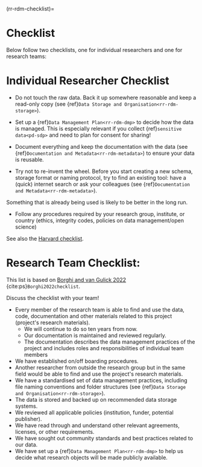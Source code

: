 (rr-rdm-checklist)=
# Checklist
Below follow two checklists, one for individual researchers and one for research teams:

# Individual Researcher Checklist

- Do not touch the raw data. 
Back it up somewhere reasonable and keep a read-only copy (see {ref}`Data Storage and Organisation<rr-rdm-storage>`).

- Set up a {ref}`Data Management Plan<rr-rdm-dmp>` to decide how the data is managed. 
This is especially relevant if you collect {ref}`sensitive data<pd-sdp>` and need to plan for consent for sharing!

- Document everything and keep the documentation with the data (see {ref}`Documentation and Metadata<rr-rdm-metadata>`) to ensure your data is reusable. 

- Try not to re-invent the wheel. 
Before you start creating a new schema, storage format or naming protocol, try to find an existing tool: have a (quick) internet search or ask your colleagues (see {ref}`Documentation and Metadata<rr-rdm-metadata>`).  

Something that is already being used is likely to be better in the long run.

- Follow any procedures required by your research group, institute, or country (ethics, integrity codes, policies on data management/open science)

See also the [Harvard checklist](https://osf.io/593t6). 

# Research Team Checklist: 
This list is based on [Borghi and van Gulick 2022](https://doi.org/10.1162/99608f92.9497f68e) {cite:ps}`Borghi2022checklist`.

Discuss the checklist with your team!
  
- Every member of the research team is able to find and use the data, code, documentation and other materials related to this project (project's research materials).
    - We will continue to do so ten years from now.
    - Our documentation is maintained and reviewed regularly. 
    - The documentation describes the data management practices of the project and includes roles and responsibilities of individual team members      
- We have established on/off boarding procedures.
- Another researcher from outside the research group but in the same field would be able to find and use the project's research materials.
- We have a standardised set of data management practices, including file naming conventions and folder structures (see {ref}`Data Storage and Organisation<rr-rdm-storage>`).
- The data is stored and backed up on recommended data storage systems.
- We reviewed all applicable policies (institution, funder, potential publisher).
- We have read through and understand other relevant agreements, licenses, or other requirements.
- We have sought out community standards and best practices related to our data.
- We have set up a {ref}`Data Management Plan<rr-rdm-dmp>` to help us decide what research objects will be made publicly available.   

